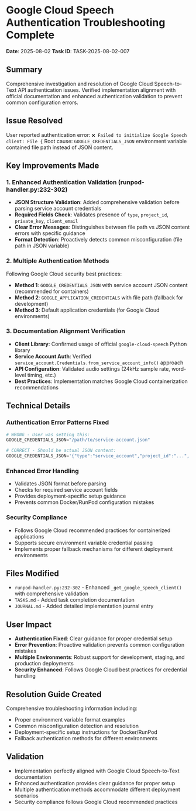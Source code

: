 # Google Cloud Speech Authentication Troubleshooting Complete

**Date**: 2025-08-02
**Task ID**: TASK-2025-08-02-007

## Summary
Comprehensive investigation and resolution of Google Cloud Speech-to-Text API authentication issues. Verified implementation alignment with official documentation and enhanced authentication validation to prevent common configuration errors.

## Issue Resolved
User reported authentication error: `❌ Failed to initialize Google Speech client: File {`
Root cause: `GOOGLE_CREDENTIALS_JSON` environment variable contained file path instead of JSON content.

## Key Improvements Made

### 1. Enhanced Authentication Validation (runpod-handler.py:232-302)
- **JSON Structure Validation**: Added comprehensive validation before parsing service account credentials
- **Required Fields Check**: Validates presence of `type`, `project_id`, `private_key`, `client_email`
- **Clear Error Messages**: Distinguishes between file path vs JSON content errors with specific guidance
- **Format Detection**: Proactively detects common misconfiguration (file path in JSON variable)

### 2. Multiple Authentication Methods
Following Google Cloud security best practices:
- **Method 1**: `GOOGLE_CREDENTIALS_JSON` with service account JSON content (recommended for containers)
- **Method 2**: `GOOGLE_APPLICATION_CREDENTIALS` with file path (fallback for development)
- **Method 3**: Default application credentials (for Google Cloud environments)

### 3. Documentation Alignment Verification
- **Client Library**: Confirmed usage of official `google-cloud-speech` Python library
- **Service Account Auth**: Verified `service_account.Credentials.from_service_account_info()` approach
- **API Configuration**: Validated audio settings (24kHz sample rate, word-level timing, etc.)
- **Best Practices**: Implementation matches Google Cloud containerization recommendations

## Technical Details

### Authentication Error Patterns Fixed
```python
# WRONG - User was setting this:
GOOGLE_CREDENTIALS_JSON="/path/to/service-account.json"

# CORRECT - Should be actual JSON content:
GOOGLE_CREDENTIALS_JSON='{"type":"service_account","project_id":"...",...}'
```

### Enhanced Error Handling
- Validates JSON format before parsing
- Checks for required service account fields
- Provides deployment-specific setup guidance
- Prevents common Docker/RunPod configuration mistakes

### Security Compliance
- Follows Google Cloud recommended practices for containerized applications
- Supports secure environment variable credential passing
- Implements proper fallback mechanisms for different deployment environments

## Files Modified
- `runpod-handler.py:232-302` - Enhanced `_get_google_speech_client()` with comprehensive validation
- `TASKS.md` - Added task completion documentation
- `JOURNAL.md` - Added detailed implementation journal entry

## User Impact
- **Authentication Fixed**: Clear guidance for proper credential setup
- **Error Prevention**: Proactive validation prevents common configuration mistakes
- **Multiple Environments**: Robust support for development, staging, and production deployments
- **Security Enhanced**: Follows Google Cloud best practices for credential handling

## Resolution Guide Created
Comprehensive troubleshooting information including:
- Proper environment variable format examples
- Common misconfiguration detection and resolution
- Deployment-specific setup instructions for Docker/RunPod
- Fallback authentication methods for different environments

## Validation
- Implementation perfectly aligned with Google Cloud Speech-to-Text documentation
- Enhanced authentication provides clear guidance for proper setup
- Multiple authentication methods accommodate different deployment scenarios
- Security compliance follows Google Cloud recommended practices